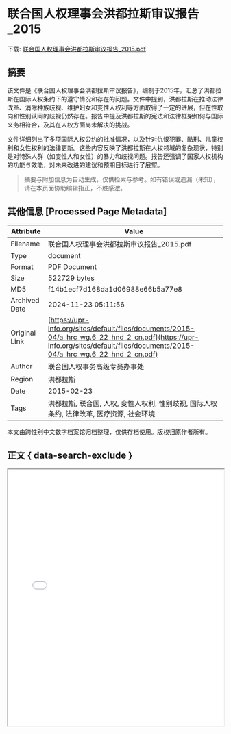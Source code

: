 # 联合国人权理事会洪都拉斯审议报告_2015

<!-- tcd_download_link -->
下载: <a href="../联合国人权理事会洪都拉斯审议报告_2015.pdf" download>联合国人权理事会洪都拉斯审议报告_2015.pdf</a>
<!-- tcd_download_link_end -->

## 摘要

<!-- tcd_abstract -->
该文件是《联合国人权理事会洪都拉斯审议报告》，编制于2015年，汇总了洪都拉斯在国际人权条约下的遵守情况和存在的问题。文件中提到，洪都拉斯在推动法律改革、消除种族歧视、维护妇女和变性人权利等方面取得了一定的进展，但在性取向和性别认同的歧视仍然存在。报告中提及洪都拉斯的宪法和法律框架如何与国际义务相符合，及其在人权方面尚未解决的挑战。

文件详细列出了多项国际人权公约的批准情况，以及针对仇恨犯罪、酷刑、儿童权利和女性权利的法律更新。这些内容反映了洪都拉斯在人权领域的复杂现状，特别是对特殊人群（如变性人和女性）的暴力和歧视问题。报告还强调了国家人权机构的功能与效能，对未来改进的建议和预期目标进行了展望。

<!-- tcd_abstract_end -->

> 摘要与附加信息为自动生成，仅供检索与参考。如有错误或遗漏（未知），请在本页面协助编辑指正，不胜感激。

## 其他信息 [Processed Page Metadata]

| Attribute       | Value                                  |
|-----------------|----------------------------------------|
| Filename        | 联合国人权理事会洪都拉斯审议报告_2015.pdf                             |
| Type            | document                                 |
| Format          | PDF Document                               |
| Size            | 522729 bytes                           |
| MD5             | f14b1ecf7d168da1d06988e66b5a77e8                                  |
| Archived Date   | 2024-11-23 05:11:56                             |
| Original Link   | [https://upr-info.org/sites/default/files/documents/2015-04/a_hrc_wg.6_22_hnd_2_cn.pdf](https://upr-info.org/sites/default/files/documents/2015-04/a_hrc_wg.6_22_hnd_2_cn.pdf)                         |
| Author          | 联合国人权事务高级专员办事处                               |
| Region          | 洪都拉斯                               |
| Date            | 2015-02-23                                 |
| Tags            | 洪都拉斯, 联合国, 人权, 变性人权利, 性别歧视, 国际人权条约, 法律改革, 医疗资源, 社会环境                                 |

本文由跨性别中文数字档案馆归档整理，仅供存档使用。版权归原作者所有。


## 正文 { data-search-exclude }

<!-- tcd_main_text -->
<iframe src="../联合国人权理事会洪都拉斯审议报告_2015.pdf" width="100%" height="600px">
    <p>无法显示PDF，请下载查看。</p>
</iframe>
<!-- tcd_main_text_end -->

